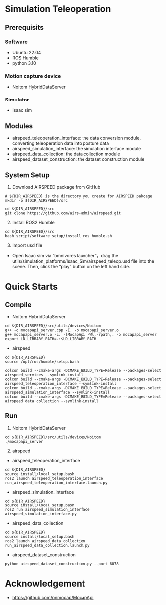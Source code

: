 # Simulation Teleoperation

## Prerequisits
### Software
  * Ubuntu 22.04
  * ROS Humble
  * python 3.10
### Motion capture device
  * Noitom HybridDataServer
### Simulator
  * Isaac sim

## Modules
* airspeed_teleoperation_interface: the data conversion module, converting teleoperation data into posture data
* airspeed_simulation_interface: the simulation interface module
* airspeed_data_collection: the data collection module
* airspeed_dataset_construction: the dataset construction module


## System Setup
1. Download AIRSPEED package from GitHub
```shell
# ${DIR_AIRSPEED} is the directory you create for AIRSPEED pakcage
mkdir -p ${DIR_AIRSPEED}/src

cd ${DIR_AIRSPEED}/src
git clone https://github.com/airs-admin/airspeed.git
```

2. Install ROS2 Humble
```
cd ${DIR_AIRSPEED}/src
bash script/software_setup/install_ros_humble.sh
```

3. Import usd file
* Open Isaac sim via “omnivores launcher”，drag the utils/simulation_platforms/Isaac_Sim/airspeed_teleop.usd file into the scene. Then, click the “play” button on the left hand side.



# Quick Starts

## Compile
* Noitom HybridDataServer
```
cd ${DIR_AIRSPEED}/src/utils/devices/Noitom
g++ -c mocapapi_server.cpp -I. -o mocapapi_server.o
g++ mocapapi_server.o -L. -lMocapApi -Wl,-rpath,. -o mocapapi_server
export LD_LIBRARY_PATH=.:$LD_LIBRARY_PATH
```

* airspeed
```
cd ${DIR_AIRSPEED}
source /opt/ros/humble/setup.bash

colcon build --cmake-args -DCMAKE_BUILD_TYPE=Release --packages-select airspeed_services --symlink-install
colcon build --cmake-args -DCMAKE_BUILD_TYPE=Release --packages-select airspeed_teleoperation_interface --symlink-install
colcon build --cmake-args -DCMAKE_BUILD_TYPE=Release --packages-select airspeed_simulation_interface --symlink-install
colcon build --cmake-args -DCMAKE_BUILD_TYPE=Release --packages-select airspeed_data_collection --symlink-install
```

## Run
1. Noitom HybridDataServer
```
cd ${DIR_AIRSPEED}/src/utils/devices/Noitom
./mocapapi_server
```
2. airspeed
* airspeed_teleoperation_interface
```
cd ${DIR_AIRSPEED}
source install/local_setup.bash
ros2 launch airspeed_teleoperation_interface run_airspeed_teleoperation_interface.launch.py
```
* airspeed_simulation_interface
```
cd ${DIR_AIRSPEED}
source install/local_setup.bash
ros2 run airspeed_simulation_interface airspeed_simulation_interface.py
```
* airspeed_data_collection
```
cd ${DIR_AIRSPEED}
source install/local_setup.bash
ros2 launch airspeed_data_collection run_airspeed_data_collection.launch.py
```
* airspeed_dataset_construction
```
python airspeed_dataset_construction.py --port 6078
```

# Acknowledgement
* https://github.com/pnmocap/MocapApi
